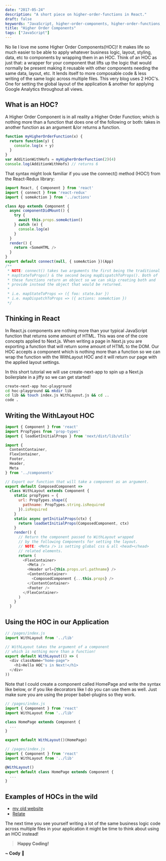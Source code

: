 ```yaml
---
date: "2017-05-24"
description: "A short piece on higher-order-functions in React."
draft: false
keywords: "JavaScript, higher-order-components, higher-order-functions, functional-programming"
title: "Higher Order Components"
tags: ["JavaScript"]
---
```


No lie I love me some Higher Order Components(HOC)! It makes life so much easier to be able to apply whatever business logic, layout, styling, data, etc to components by wrapping them in an HOC. Think of an HOC as just that: a wrapper for your component that lifts up the logic that would normally be present making it reusable with other components needing the same data, layout, etc. It lends itself to more composable code & less writing of the same logic across multiple files. This very blog uses 2 HOC's. One for setting the global layout of the application & another for applying Google Analytics throughout all views.

## What is an HOC?

A Higher Order Component is in all reality a Higher Order Function; which is nothing more than a function that does one of the following or both: takes in another function as an argument &/or returns a function.

```javascript
function myHigherOrderFunction(x) {
  return function(y) {
    console.log(x + y)
  }
}
var AdditionWithHofs = myHigherOrderFunction(2)(4)
console.log(AdditionWithHofs) // returns 6
```

That syntax might look familiar if you use the connect() method (HOC!) from the React-Redux library:

```javascript
import React, { Component } from 'react'
import { connect } from 'react-redux'
import { someAction } from '../actions'

class App extends Component {
  async componentDidMount() {
    try {
      await this.props.someAction()
    } catch (e) {
      console.log(e)
    }
  }
  render() {
    return <SomeHTML />
  }
}
export default connect(null, { someAction })(App)
/**
 * NOTE: connect() takes two arguments the first being the traditional
 * mapStateToProps() & the second being mapDispatchToProps(). Both of
 * these functions return an object so we can skip creating both and
 * provide instead the object that would be returned.
 *
 * i.e. mapStateToProps => ({ foo: state.bar })
 * i.e. mapDispatchToProps => ({ actions: someAction })
 */
```

## Thinking in React

In React.js components are nothing more than your typical JavaScript function that returns some amount of HTML. This was one of the core concepts applied to Next.js. When writing a page in Next.js you are exporting a function that will return some amount of HTML to the DOM. Our HOC accepts a component which is nothing more than a function so we can wrap the function with the WithLayout HOC and it will return our page with the applied layout settings.

In this short tutorial we will use create-next-app to spin up a Next.js boilerplate in a jiffy so we can get started!

```bash
create-next-app hoc-playground
cd hoc-playground && mkdir lib
cd lib && touch index.js WithLayout.js && cd ..
code .
```

## Writing the WithLayout HOC

```javascript
import { Component } from 'react'
import PropTypes from 'prop-types'
import { loadGetInitialProps } from 'next/dist/lib/utils'

import {
  ContentContainer,
  FlexContainer,
  Footer,
  Header,
  Meta
} from '../components'

// Export our function that will take a component as an argument.
export default ComposedComponent =>
  class WithLayout extends Component {
    static propTypes = {
      url: PropTypes.shape({
        pathname: PropTypes.string.isRequired
      }).isRequired
    }
    static async getInitialProps(ctx) {
      return loadGetInitialProps(ComposedComponent, ctx)
    }
    render() {
      // Return the component passed to WithLayout wrapped
      // by the following Components for setting the layout.
      // NOTE: <Meta /> is setting global css & all <head></head>
      // related elements.
      return (
        <FlexContainer>
          <Meta />
          <Header url={this.props.url.pathname} />
          <ContentContainer>
            <ComposedComponent {...this.props} />
          </ContentContainer>
          <Footer />
        </FlexContainer>
      )
    }
  }
```

## Using the HOC in our Application

```javascript
// /pages/index.js
import WithLayout from '../lib'

// WithLayout takes the argument of a component
// which is nothing more than a function!
export default WithLayout(() => (
  <div className="home-page">
    <h1>Hello HOC's in Next!</h1>
  </div>
))
```

Note that I could create a component called HomePage and write the syntax like below, or if you like decorators like I do you can use them as well. Just make sure you are using the proper babel-plugins so they work.

```javascript
// /pages/index.js
import { Component } from 'react'
import WithLayout from '../lib'

class HomePage extends Component {
  ...
}

export default WithLayout()(HomePage)
```

```javascript
// /pages/index.js
import { Component } from 'react'
import WithLayout from '../lib'

@WithLayout()
export default class HomePage extends Component {
  ...
}
```

## Examples of HOCs in the wild

* [my old website](https://rcws-development-v2.now.sh)
* [Relate](https://github.com/relatenow/relate/tree/master/hocs)

The next time you see yourself writing a lot of the same business logic code across multiple files in your application it might be time to think about using an HOC instead!

<!-- End of Post -->

> **Happy Coding!**

**~ Cody** :rocket:

